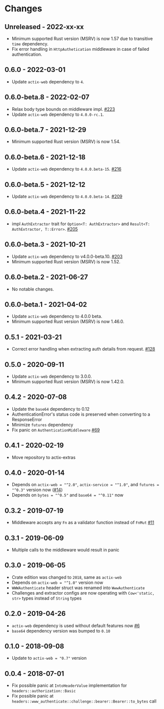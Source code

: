 # Changes

## Unreleased - 2022-xx-xx
- Minimum supported Rust version (MSRV) is now 1.57 due to transitive `time` dependency.
- Fix error handling in `HttpAuthetication` middleware in case of failed authentication.


## 0.6.0 - 2022-03-01
- Update `actix-web` dependency to `4`.


## 0.6.0-beta.8 - 2022-02-07
- Relax body type bounds on middleware impl. [#223]
- Update `actix-web` dependency to `4.0.0-rc.1`.

[#223]: https://github.com/actix/actix-extras/pull/223


## 0.6.0-beta.7 - 2021-12-29
- Minimum supported Rust version (MSRV) is now 1.54.


## 0.6.0-beta.6 - 2021-12-18
- Update `actix-web` dependency to `4.0.0.beta-15`. [#216]

[#216]: https://github.com/actix/actix-extras/pull/216


## 0.6.0-beta.5 - 2021-12-12
- Update `actix-web` dependency to `4.0.0.beta-14`. [#209]

[#209]: https://github.com/actix/actix-extras/pull/209


## 0.6.0-beta.4 - 2021-11-22
- impl `AuthExtractor` trait for `Option<T: AuthExtractor>` and `Result<T: AuthExtractor, T::Error>`. [#205]

[#205]: https://github.com/actix/actix-extras/pull/205


## 0.6.0-beta.3 - 2021-10-21
- Update `actix-web` dependency to v4.0.0-beta.10. [#203]
- Minimum supported Rust version (MSRV) is now 1.52.

[#203]: https://github.com/actix/actix-extras/pull/203


## 0.6.0-beta.2 - 2021-06-27
- No notable changes.


## 0.6.0-beta.1 - 2021-04-02
- Update `actix-web` dependency to 4.0.0 beta.
- Minimum supported Rust version (MSRV) is now 1.46.0.


## 0.5.1 - 2021-03-21
- Correct error handling when extracting auth details from request. [#128]

[#128]: https://github.com/actix/actix-extras/pull/128


## 0.5.0 - 2020-09-11
- Update `actix-web` dependency to 3.0.0.
- Minimum supported Rust version (MSRV) is now 1.42.0.


## 0.4.2 - 2020-07-08
- Update the `base64` dependency to 0.12
- AuthenticationError's status code is preserved when converting to a ResponseError
- Minimize `futures` dependency
- Fix panic on `AuthenticationMiddleware` [#69]

[#69]: https://github.com/actix/actix-web-httpauth/pull/69


## 0.4.1 - 2020-02-19
- Move repository to actix-extras


## 0.4.0 - 2020-01-14
- Depends on `actix-web = "^2.0"`, `actix-service = "^1.0"`, and `futures = "^0.3"` version now ([#14])
- Depends on `bytes = "^0.5"` and `base64 = "^0.11"` now

[#14]: https://github.com/actix/actix-web-httpauth/pull/14


## 0.3.2 - 2019-07-19
- Middleware accepts any `Fn` as a validator function instead of `FnMut` [#11]

[#11]: https://github.com/actix/actix-web-httpauth/pull/11


## 0.3.1 - 2019-06-09
- Multiple calls to the middleware would result in panic


## 0.3.0 - 2019-06-05
- Crate edition was changed to `2018`, same as `actix-web`
- Depends on `actix-web = "^1.0"` version now
- `WWWAuthenticate` header struct was renamed into `WwwAuthenticate`
- Challenges and extractor configs are now operating with `Cow<'static, str>` types instead of `String` types


## 0.2.0 - 2019-04-26
- `actix-web` dependency is used without default features now [#6]
- `base64` dependency version was bumped to `0.10`

[#6]: https://github.com/actix/actix-web-httpauth/pull/6


## 0.1.0 - 2018-09-08
- Update to `actix-web = "0.7"` version


## 0.0.4 - 2018-07-01
- Fix possible panic at `IntoHeaderValue` implementation for `headers::authorization::Basic`
- Fix possible panic at `headers::www_authenticate::challenge::bearer::Bearer::to_bytes` call
